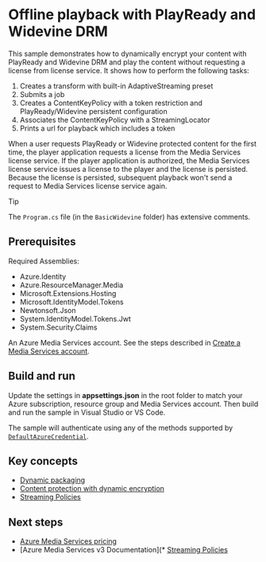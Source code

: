 # Offline playback with PlayReady and Widevine DRM

This sample demonstrates how to dynamically encrypt your content with PlayReady and Widevine DRM and play the content without requesting a license from license service. It shows how to perform the following tasks:

1. Creates a transform with built-in AdaptiveStreaming preset
1. Submits a job
1. Creates a ContentKeyPolicy with a token restriction and PlayReady/Widevine persistent configuration
1. Associates the ContentKeyPolicy with a StreamingLocator
1. Prints a url for playback which includes a token

When a user requests PlayReady or Widevine protected content for the first time, the player application requests a license from the Media Services license service. If the player application is authorized, the Media Services license service issues a license to the player and the license is persisted. Because the license is persisted, subsequent playback won't send a request to Media Services license service again.

> [!TIP]
> The `Program.cs` file (in the `BasicWidevine` folder) has extensive comments.

## Prerequisites

Required Assemblies:

* Azure.Identity
* Azure.ResourceManager.Media
* Microsoft.Extensions.Hosting
* Microsoft.IdentityModel.Tokens
* Newtonsoft.Json
* System.IdentityModel.Tokens.Jwt
* System.Security.Claims

An Azure Media Services account. See the steps described in [Create a Media Services account](https://learn.microsoft.com/azure/media-services/latest/account-create-how-to).

## Build and run

Update the settings in **appsettings.json** in the root folder to match your Azure subscription, resource group and Media Services account.
Then build and run the sample in Visual Studio or VS Code.

The sample will authenticate using any of the methods supported by [`DefaultAzureCredential`](https://learn.microsoft.com/en-us/dotnet/api/azure.identity.defaultazurecredential?view=azure-dotnet).

## Key concepts

* [Dynamic packaging](https://learn.microsoft.com/azure/media-services/latest/encode-dynamic-packaging-concept)
* [Content protection with dynamic encryption](https://learn.microsoft.com/azure/media-services/latest/drm-content-protection-concept)
* [Streaming Policies](https://learn.microsoft.com/azure/media-services/latest/stream-streaming-policy-concept)

## Next steps

* [Azure Media Services pricing](https://azure.microsoft.com/pricing/details/media-services/)
* [Azure Media Services v3 Documentation](* [Streaming Policies](https://learn.microsoft.com/azure/media-services/latest/stream-streaming-policy-concept)
